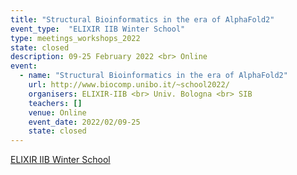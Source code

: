 ```yaml
---
title: "Structural Bioinformatics in the era of AlphaFold2"
event_type:  "ELIXIR IIB Winter School"
type: meetings_workshops_2022
state: closed
description: 09-25 February 2022 <br> Online
event:
  - name: "Structural Bioinformatics in the era of AlphaFold2"
    url: http://www.biocomp.unibo.it/~school2022/
    organisers: ELIXIR-IIB <br> Univ. Bologna <br> SIB
    teachers: []
    venue: Online
    event_date: 2022/02/09-25
    state: closed
---
```


[ELIXIR IIB Winter School](http://www.biocomp.unibo.it/~school2022/)


<br>
